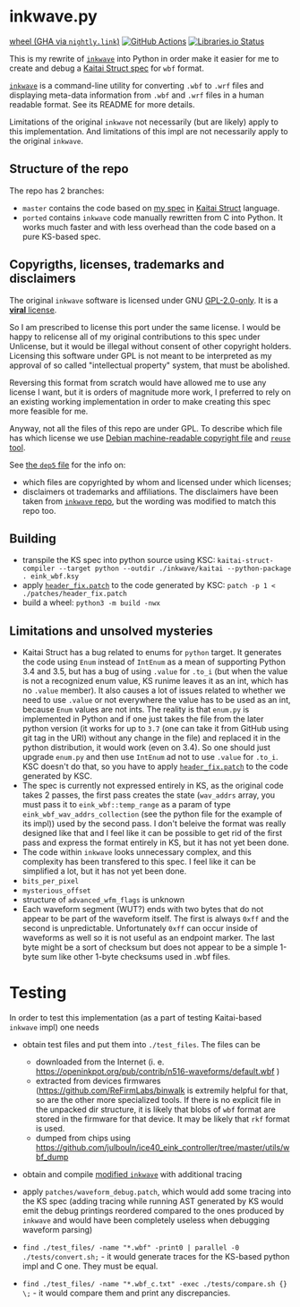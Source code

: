 inkwave.py
==========
[wheel (GHA via `nightly.link`)](https://nightly.link/KOLANICH-tools/inkwave.py/workflows/CI/master/inkwave-0.CI-py3-none-any.whl)
[![GitHub Actions](https://github.com/KOLANICH-tools/inkwave.py/workflows/CI/badge.svg)](https://github.com/KOLANICH-tools/inkwave.py/actions/)
[![Libraries.io Status](https://img.shields.io/librariesio/github/KOLANICH-tools/inkwave.py.svg)](https://libraries.io/github/KOLANICH-tools/inkwave.py)

This is my rewrite of [`inkwave`](https://github.com/fread-ink/inkwave) into Python in order make it easier for me to create and debug a [Kaitai Struct spec](https://github.com/KOLANICH-specs/kaitai_struct_formats/blob/eink_wbf/hardware/eink_wbf.ksy) for `wbf` format.

[`inkwave`](https://github.com/fread-ink/inkwave) is a command-line utility for converting `.wbf` to `.wrf` files and displaying meta-data information from `.wbf` and `.wrf` files in a human readable format. See its README for more details.

Limitations of the original `inkwave` not necessarily (but are likely) apply to this implementation. And limitations of this impl are not necessarily apply to the original `inkwave`.

Structure of the repo
---------------------

The repo has 2 branches:

* `master` contains the code based on [my spec](https://github.com/KOLANICH-specs/kaitai_struct_formats/blob/eink_wbf/hardware/eink_wbf.ksy) in [Kaitai Struct](https://github.com/kaitai-io/kaitai_struct) language.
* `ported` contains `inkwave` code manually rewritten from C into Python. It works much faster and with less overhead than the code based on a pure KS-based spec.


Copyrigths, licenses, trademarks and disclaimers
-------------------------------------------------

The original `inkwave` software is licensed under GNU [GPL-2.0-only](./COPYING.md). It is a [**viral** license](https://en.wikipedia.org/wiki/Viral_license).

So I am prescribed to license this port under the same license. I would be happy to relicense all of my original contributions to this spec under Unlicense, but it would be illegal without consent of other copyright holders. Licensing this software under GPL is not meant to be interpreted as my approval of so called "intellectual property" system, that must be abolished.

Reversing this format from scratch would have allowed me to use any license I want, but it is orders of magnitude more work, I preferred to rely on an existing working implementation in order to make creating this spec more feasible for me.

Anyway, not all the files of this repo are under GPL. To describe which file has which license we use [Debian machine-readable copyright file](https://www.debian.org/doc/packaging-manuals/copyright-format/1.0/) and [`reuse` tool](https://github.com/fsfe/reuse-tool).

See [the `dep5` file](./.reuse/dep5) for the info on:

* which files are copyrighted by whom and licensed under which licenses;
* disclaimers ot trademarks and affiliations. The disclaimers have been taken from [`inkwave` repo](https://github.com/fread-ink/inkwave), but the wording was modified to match this repo too.


Building
--------
* transpile the KS spec into python source using KSC: `kaitai-struct-compiler --target python --outdir ./inkwave/kaitai --python-package . eink_wbf.ksy`
* apply [`header_fix.patch`](./patches/header_fix.patch) to the code generated by KSC: `patch -p 1 < ./patches/header_fix.patch`
* build a wheel: `python3 -m build -nwx`

Limitations and unsolved mysteries
----------------------------------
* Kaitai Struct has a bug related to enums for `python` target. It generates the code using `Enum` instead of `IntEnum` as a mean of supporting Python 3.4 and 3.5, but has a bug of using `.value` for `.to_i` (but when the value is not a recognized enum value, KS runime leaves it as an int, which has no `.value` member). It also causes a lot of issues related to whether we need to use `.value` or not everywhere the value has to be used as an int, because `Enum` values are not ints. The reality is that `enum.py` is implemented in Python and if one just takes the file from the later python version (it works for up to `3.7` (one can take it from GitHub using git tag in the URI) without any change in the file) and replaced it in the python distribution, it would work (even on 3.4). So one should just upgrade `enum.py` and then use `IntEnum` ad not to use `.value` for `.to_i`. KSC doesn't do that, so you have to apply [`header_fix.patch`](./patches/header_fix.patch) to the code generated by KSC.
* The spec is currently not expressed entirely in KS, as the original code takes 2 passes, the first pass creates the state (`wav_addrs` array, you must pass it to `eink_wbf::temp_range` as a param of type `eink_wbf_wav_addrs_collection` (see the python file for the example of its impl)) used by the second pass. I don't beleive the format was really designed like that and I feel like it can be possible to get rid of the first pass and express the format entirely in KS, but it has not yet been done.
* The code within `inkwave` looks unnecessary complex, and this complexity has been transfered to this spec. I feel like it can be simplified a lot, but it has not yet been done.
* `bits_per_pixel`
* `mysterious_offset`
* structure of `advanced_wfm_flags` is unknown
* Each waveform segment (WUT?) ends with two bytes that do not appear to be part of the waveform itself. The first is always `0xff` and the second is unpredictable. Unfortunately `0xff` can occur inside of waveforms as well so it is not useful as an endpoint marker. The last byte might be a sort of checksum but does not appear to be a simple 1-byte sum like other 1-byte checksums used in .wbf files.

# Testing
In order to test this implementation (as a part of testing Kaitai-based `inkwave` impl) one needs

* obtain test files and put them into `./test_files`. The files can be

    * downloaded from the Internet (i. e. https://openinkpot.org/pub/contrib/n516-waveforms/default.wbf )
    * extracted from devices firmwares (https://github.com/ReFirmLabs/binwalk is extremily helpful for that, so are the other more specialized tools. If there is no explicit file in the unpacked dir structure, it is likely that blobs of `wbf` format are stored in the firmware for that device. It may be likely that `rkf` format is used.
    * dumped from chips using https://github.com/julbouln/ice40_eink_controller/tree/master/utils/wbf_dump

* obtain and compile [modified `inkwave`](https://github.com/KOLANICH-tools/inkwave/tree/private) with additional tracing
* apply `patches/waveform_debug.patch`, which would add some tracing into the KS spec (adding tracing while running AST generated by KS would emit the debug printings reordered compared to the ones produced by `inkwave` and would have been completely useless when debugging waveform parsing)
* `find ./test_files/ -name "*.wbf" -print0 | parallel -0 ./tests/convert.sh;` - it would generate traces for the KS-based python impl and C one. They must be equal.
* `find ./test_files/ -name "*.wbf_c.txt" -exec ./tests/compare.sh {} \;` - it would compare them and print any discrepancies.

